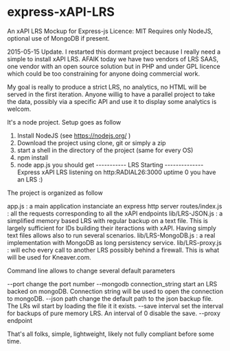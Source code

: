 express-xAPI-LRS
================

An xAPI LRS Mockup for Express-js
Licence: MIT
Requires only NodeJS, optional use of MongoDB if present.

2015-05-15 Update. I restarted this dormant project because I really need a simple to install xAPI LRS. AFAIK today we have two vendors of LRS SAAS, one vendor with an open source solution but in PHP and under GPL licence which could be too constraining for anyone doing commercial work. 

My goal is really to produce a strict LRS, no analytics, no HTML will be served in the first iteration. Anyone willig to have a parallel project to take the data, possibly via a specific API and use it to display some analytics is welcom.

It's a node project. Setup goes as follow

1. Install NodeJS (see https://nodejs.org/ )
2. Download the project using clone, git or simply a zip
3. start a shell in the directory of the project (same for every OS)
4. npm install
5. node app.js
you should get
----------- LRS Starting --------------
Express xAPI LRS listening on  http:RADIAL26:3000 uptime 0
you have an LRS :)

The project is organized as follow

app.js : a main application instanciate an express http server
routes/index.js : all the requests corresponding to all the xAPI endpoints
lib/LRS-JSON.js : a simplified memory based LRS with regular backup on a text file. This is largely sufficient for IDs building their iteractions with xAPI. Having simply text files allows also to run several scenarios.
lib/LRS-MongoDB.js : a real implementation with MongoDB as long persistency service.
lib/LRS-proxy.js : will echo every call to another LRS possibly behind a firewall. This is what will be used for Kneaver.com.

Command line allows to change several default parameters

--port change the port number
--mongodb connection_string start an LRS backed on mongoDB. Connection string will be used to open the connection to mongoDB.
--json path change the default path to the json backup file. The LRs wil start by loading the file it it exists.
--save interval set the interval for backups of pure memory LRS. An interval of 0 disable the save. 
--proxy endpoint

That's all folks, simple, lightweight, likely not fully compliant before some time.
